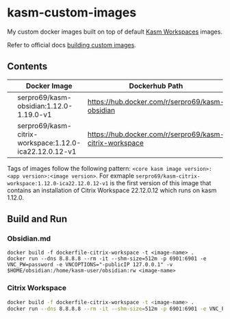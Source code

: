 # kasm-custom-images

My custom docker images built on top of default [Kasm Workspaces](https://kasmweb.com/docs/latest/index.html) images.

Refer to official
docs [building custom images](https://kasmweb.com/docs/latest/how_to/building_images.html?utm_campaign=Github&utm_source=github#building-custom-images).

## Contents

|     | Docker Image                                           | Dockerhub Path                                           |
|-----|--------------------------------------------------------|----------------------------------------------------------|
|     | serpro69/kasm-obsidian:1.12.0-1.19.0-v1                | https://hub.docker.com/r/serpro69/kasm-obsidian          |
|     | serpro69/kasm-citrix-workspace:1.12.0-ica22.12.0.12-v1 | https://hub.docker.com/r/serpro69/kasm-citrix-workspace  |

Tags of images follow the following pattern: `<core kasm image version>:<app version>:<image version>`. For exmaple `serpro69/kasm-citrix-workspace:1.12.0-ica22.12.0.12-v1` is the first version of this image that contains an installation of Citrix Workspace 22.12.0.12 which runs on kasm 1.12.0.

## Build and Run

### Obsidian.md

```
docker build -f dockerfile-citrix-workspace -t <image-name> .
docker run --dns 8.8.8.8 --rm -it --shm-size=512m -p 6901:6901 -e VNC_PW=password -e VNCOPTIONS="-publicIP 127.0.0.1" -v $HOME/obsidian:/home/kasm-user/obsidian:rw <image-name>
```

### Citrix Workspace

```bash
docker build -f dockerfile-citrix-workspace -t <image-name> .
docker run --dns 8.8.8.8 --rm -it --shm-size=512m -p 6901:6901 -e VNC_PW=password -e VNCOPTIONS="-publicIP 127.0.0.1" <image-name>
```
